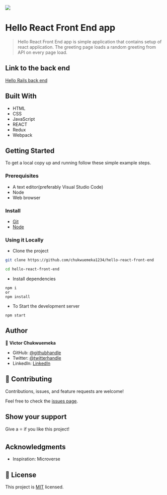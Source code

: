 ![](https://img.shields.io/badge/Chimwemwe--127001-blueviolet)

# Hello React Front End app

> Hello React Front End app is simple application that contains setup of react application. The greeting page loads a random greeting from API on every page load.

## Link to the back end

[Hello Rails back end](https://github.com/chukwuemeka1234/hello-react-rails-backend)

## Built With

- HTML
- CSS
- JavaScript
- REACT
- Redux
- Webpack

## Getting Started

To get a local copy up and running follow these simple example steps.

### Prerequisites
- A text editor(preferably Visual Studio Code)
- Node
- Web browser

### Install
- [Git](https://git-scm.com/downloads)
- [Node](https://nodejs.org/en/download/)

### Using it Locally

- Clone the project

```sh
git clone https://github.com/chukwuemeka1234/hello-react-front-end

cd hello-react-front-end
```

- Install dependencies

```
npm i 
or
npm install
```

- To Start the development server
```
npm start
```
## Author

👤 **Victor Chukwuemeka**

- GitHub: [@githubhandle](https://github.com/chukwuemeka1234/)
- Twitter: [@twitterhandle](https://twitter.com/@avc_victor)
- LinkedIn: [LinkedIn](https://www.linkedin.com/in/vic-chukwuemeka/)

## 🤝 Contributing

Contributions, issues, and feature requests are welcome!

Feel free to check the [issues page](https://github.com/chukwuemeka1234/hello-react-front-end/issues).

## Show your support

Give a ⭐️ if you like this project!

## Acknowledgments

- Inspiration: Microverse

## 📝 License

This project is [MIT](./LICENSE.md) licensed.